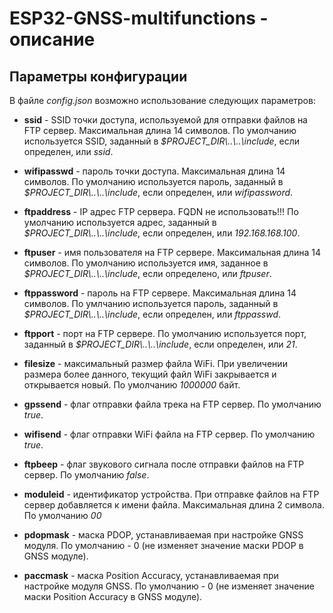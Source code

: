 # ESP32-GNSS-multifunctions - описание

## Параметры конфигурации

В файле _config.json_ возможно использование следующих параметров:

- **ssid** - SSID точки доступа, используемой для отправки файлов на FTP сервер. Максимальная длина 14 символов. По умолчанию используется SSID, заданный в _$PROJECT_DIR\\..\\..\include_, если определен, или _ssid_.

- **wifipasswd** - пароль точки доступа. Максимальная длина 14 символов. По умолчанию используется пароль, заданный в _$PROJECT_DIR\\..\\..\include_, если определен, или _wifipassword_.

- **ftpaddress** - IP адрес FTP сервера. FQDN не использовать!!! По умолчанию используется адрес, заданный в _$PROJECT_DIR\\..\\..\include_, если определен, или _192.168.168.100_.

- **ftpuser** - имя пользователя на FTP сервере. Максимальная длина 14 символов. По умолчанию используется имя, заданное в _$PROJECT_DIR\\..\\..\include_, если определено, или _ftpuser_.

- **ftppassword** - пароль на FTP сервере. Максимальная длина 14 символов. По умлчанию используется пароль, заданный в _$PROJECT_DIR\\..\\..\include_, если определен, или _ftppasswd_.

- **ftpport** - порт на FTP сервере. По умолчанию используется порт, заданный в _$PROJECT_DIR\\..\\..\include_, если определен, или _21_.

- **filesize** - максимальный размер файла WiFi. При увеличении размера более данного, текущий файл WiFi закрывается и открывается новый. По умолчанию _1000000_ байт.

- **gpssend** - флаг отправки файла трека на FTP сервер. По умолчанию _true_.

- **wifisend** - флаг отправки WiFi файла на FTP сервер. По умолчанию _true_.

- **ftpbeep** - флаг звукового сигнала после отправки файлов на FTP сервер. По умолчанию _false_.

- **moduleid** - идентификатор устройства. При отправке файлов на FTP сервер добавляется к имени файла. Максимальная длина 2 символа. По умолчанию _00_

- **pdopmask** - маска PDOP, устанавливаемая при настройке GNSS модуля. По умолчанию - 0 (не изменяет значение маски PDOP в GNSS модуле).

- **paccmask** - маска Position Accuracy, устанавливаемая при настройке модуля GNSS. По умолчанию - 0 (не изменяет значение маски Position Accuracy в GNSS модуле).
